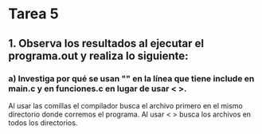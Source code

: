 # Tarea 5

## 1. Observa los resultados al ejecutar el programa.out y realiza lo siguiente:

### a) Investiga por qué se usan "" en la línea que tiene include en main.c y en funciones.c en lugar de usar < >.

Al usar las comillas el compilador busca el archivo primero en el mismo directorio donde corremos el programa. Al usar < > busca los archivos en todos los directorios. 

